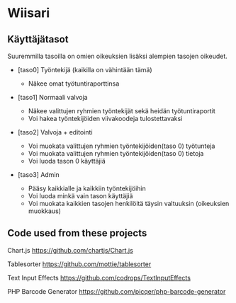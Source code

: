 # Wiisari

## Käyttäjätasot
Suuremmilla tasoilla on omien oikeuksien lisäksi alempien tasojen oikeudet.

* [taso0] Työntekijä (kaikilla on vähintään tämä)
	* Näkee omat työtuntiraporttinsa

* [taso1] Normaali valvoja
	* Näkee valittujen ryhmien työntekijät sekä heidän työtuntiraportit
	* Voi hakea työntekijöiden viivakoodeja tulostettavaksi

* [taso2] Valvoja + editointi
	* Voi muokata valittujen ryhmien työntekijöiden(taso 0) työtunteja
	* Voi muokata valittujen ryhmien työntekijöiden(taso 0) tietoja
	* Voi luoda tason 0 käyttäjiä

* [taso3] Admin
	* Pääsy kaikkialle ja kaikkiin työntekijöihin
	* Voi luoda minkä vain tason käyttäjiä
	* Voi muokata kaikkien tasojen henkilöitä täysin valtuuksin (oikeuksien muokkaus)

## Code used from these projects
Chart.js
https://github.com/chartjs/Chart.js

Tablesorter
https://github.com/mottie/tablesorter

Text Input Effects
https://github.com/codrops/TextInputEffects

PHP Barcode Generator
https://github.com/picqer/php-barcode-generator
